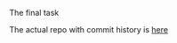 The final task

The actual repo with commit history is [here](https://github.com/Vlad202/UnloaingAPP-API/)
